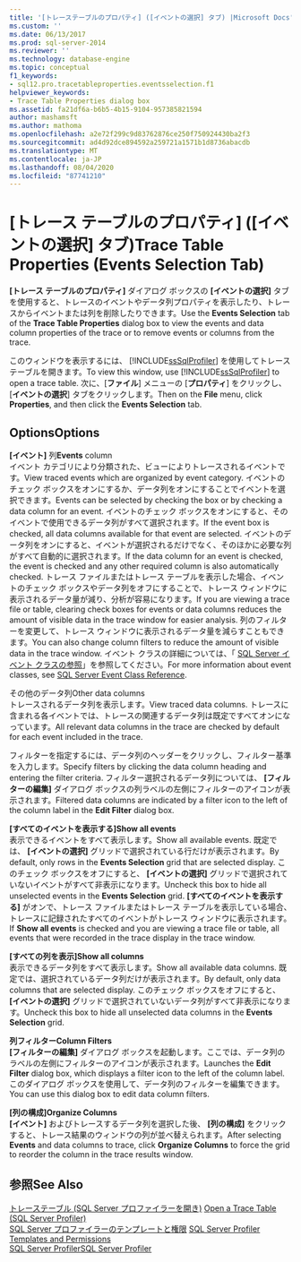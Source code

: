 ```yaml
---
title: '[トレーステーブルのプロパティ] ([イベントの選択] タブ) |Microsoft Docs'
ms.custom: ''
ms.date: 06/13/2017
ms.prod: sql-server-2014
ms.reviewer: ''
ms.technology: database-engine
ms.topic: conceptual
f1_keywords:
- sql12.pro.tracetableproperties.eventsselection.f1
helpviewer_keywords:
- Trace Table Properties dialog box
ms.assetid: fa21df6a-b6b5-4b15-9104-957385821594
author: mashamsft
ms.author: mathoma
ms.openlocfilehash: a2e72f299c9d83762876ce250f750924430ba2f3
ms.sourcegitcommit: ad4d92dce894592a259721a1571b1d8736abacdb
ms.translationtype: MT
ms.contentlocale: ja-JP
ms.lasthandoff: 08/04/2020
ms.locfileid: "87741210"
---
```

# <a name="trace-table-properties-events-selection-tab"></a><span data-ttu-id="5c9a8-102">[トレース テーブルのプロパティ] ([イベントの選択] タブ)</span><span class="sxs-lookup"><span data-stu-id="5c9a8-102">Trace Table Properties (Events Selection Tab)</span></span>
  <span data-ttu-id="5c9a8-103">**[トレース テーブルのプロパティ]** ダイアログ ボックスの **[イベントの選択]** タブを使用すると、トレースのイベントやデータ列プロパティを表示したり、トレースからイベントまたは列を削除したりできます。</span><span class="sxs-lookup"><span data-stu-id="5c9a8-103">Use the **Events Selection** tab of the **Trace Table Properties** dialog box to view the events and data column properties of the trace or to remove events or columns from the trace.</span></span>  
  
 <span data-ttu-id="5c9a8-104">このウィンドウを表示するには、 [!INCLUDE[ssSqlProfiler](../includes/sssqlprofiler-md.md)] を使用してトレース テーブルを開きます。</span><span class="sxs-lookup"><span data-stu-id="5c9a8-104">To view this window, use [!INCLUDE[ssSqlProfiler](../includes/sssqlprofiler-md.md)] to open a trace table.</span></span> <span data-ttu-id="5c9a8-105">次に、[**ファイル**] メニューの [**プロパティ**] をクリックし、[**イベントの選択**] タブをクリックします。</span><span class="sxs-lookup"><span data-stu-id="5c9a8-105">Then on the **File** menu, click **Properties**, and then click the **Events Selection** tab.</span></span>  
  
## <a name="options"></a><span data-ttu-id="5c9a8-106">Options</span><span class="sxs-lookup"><span data-stu-id="5c9a8-106">Options</span></span>  
 <span data-ttu-id="5c9a8-107">**[イベント]** 列</span><span class="sxs-lookup"><span data-stu-id="5c9a8-107">**Events** column</span></span>  
 <span data-ttu-id="5c9a8-108">イベント カテゴリにより分類された、ビューによりトレースされるイベントです。</span><span class="sxs-lookup"><span data-stu-id="5c9a8-108">View traced events which are organized by event category.</span></span> <span data-ttu-id="5c9a8-109">イベントのチェック ボックスをオンにするか、データ列をオンにすることでイベントを選択できます。</span><span class="sxs-lookup"><span data-stu-id="5c9a8-109">Events can be selected by checking the box or by checking a data column for an event.</span></span> <span data-ttu-id="5c9a8-110">イベントのチェック ボックスをオンにすると、そのイベントで使用できるデータ列がすべて選択されます。</span><span class="sxs-lookup"><span data-stu-id="5c9a8-110">If the event box is checked, all data columns available for that event are selected.</span></span> <span data-ttu-id="5c9a8-111">イベントのデータ列をオンにすると、イベントが選択されるだけでなく、そのほかに必要な列がすべて自動的に選択されます。</span><span class="sxs-lookup"><span data-stu-id="5c9a8-111">If the data column for an event is checked, the event is checked and any other required column is also automatically checked.</span></span> <span data-ttu-id="5c9a8-112">トレース ファイルまたはトレース テーブルを表示した場合、イベントのチェック ボックスやデータ列をオフにすることで、トレース ウィンドウに表示されるデータ量が減り、分析が容易になります。</span><span class="sxs-lookup"><span data-stu-id="5c9a8-112">If you are viewing a trace file or table, clearing check boxes for events or data columns reduces the amount of visible data in the trace window for easier analysis.</span></span> <span data-ttu-id="5c9a8-113">列のフィルターを変更して、トレース ウィンドウに表示されるデータ量を減らすこともできます。</span><span class="sxs-lookup"><span data-stu-id="5c9a8-113">You can also change column filters to reduce the amount of visible data in the trace window.</span></span> <span data-ttu-id="5c9a8-114">イベント クラスの詳細については、「 [SQL Server イベント クラスの参照](../relational-databases/event-classes/sql-server-event-class-reference.md)」を参照してください。</span><span class="sxs-lookup"><span data-stu-id="5c9a8-114">For more information about event classes, see [SQL Server Event Class Reference](../relational-databases/event-classes/sql-server-event-class-reference.md).</span></span>  
  
 <span data-ttu-id="5c9a8-115">その他のデータ列</span><span class="sxs-lookup"><span data-stu-id="5c9a8-115">Other data columns</span></span>  
 <span data-ttu-id="5c9a8-116">トレースされるデータ列を表示します。</span><span class="sxs-lookup"><span data-stu-id="5c9a8-116">View traced data columns.</span></span> <span data-ttu-id="5c9a8-117">トレースに含まれる各イベントでは、トレースの関連するデータ列は既定ですべてオンになっています。</span><span class="sxs-lookup"><span data-stu-id="5c9a8-117">All relevant data columns in the trace are checked by default for each event included in the trace.</span></span>  
  
 <span data-ttu-id="5c9a8-118">フィルターを指定するには、データ列のヘッダーをクリックし、フィルター基準を入力します。</span><span class="sxs-lookup"><span data-stu-id="5c9a8-118">Specify filters by clicking the data column heading and entering the filter criteria.</span></span> <span data-ttu-id="5c9a8-119">フィルター選択されるデータ列については、 **[フィルターの編集]** ダイアログ ボックスの列ラベルの左側にフィルターのアイコンが表示されます。</span><span class="sxs-lookup"><span data-stu-id="5c9a8-119">Filtered data columns are indicated by a filter icon to the left of the column label in the **Edit Filter** dialog box.</span></span>  
  
 <span data-ttu-id="5c9a8-120">**[すべてのイベントを表示する]**</span><span class="sxs-lookup"><span data-stu-id="5c9a8-120">**Show all events**</span></span>  
 <span data-ttu-id="5c9a8-121">表示できるイベントをすべて表示します。</span><span class="sxs-lookup"><span data-stu-id="5c9a8-121">Show all available events.</span></span> <span data-ttu-id="5c9a8-122">既定では、 **[イベントの選択]** グリッドで選択されている行だけが表示されます。</span><span class="sxs-lookup"><span data-stu-id="5c9a8-122">By default, only rows in the **Events Selection** grid that are selected display.</span></span> <span data-ttu-id="5c9a8-123">このチェック ボックスをオフにすると、 **[イベントの選択]** グリッドで選択されていないイベントがすべて非表示になります。</span><span class="sxs-lookup"><span data-stu-id="5c9a8-123">Uncheck this box to hide all unselected events in the **Events Selection** grid.</span></span> <span data-ttu-id="5c9a8-124">**[すべてのイベントを表示する]** がオンで、トレース ファイルまたはトレース テーブルを表示している場合、トレースに記録されたすべてのイベントがトレース ウィンドウに表示されます。</span><span class="sxs-lookup"><span data-stu-id="5c9a8-124">If **Show all events** is checked and you are viewing a trace file or table, all events that were recorded in the trace display in the trace window.</span></span>  
  
 <span data-ttu-id="5c9a8-125">**[すべての列を表示]**</span><span class="sxs-lookup"><span data-stu-id="5c9a8-125">**Show all columns**</span></span>  
 <span data-ttu-id="5c9a8-126">表示できるデータ列をすべて表示します。</span><span class="sxs-lookup"><span data-stu-id="5c9a8-126">Show all available data columns.</span></span> <span data-ttu-id="5c9a8-127">既定では、選択されているデータ列だけが表示されます。</span><span class="sxs-lookup"><span data-stu-id="5c9a8-127">By default, only data columns that are selected display.</span></span> <span data-ttu-id="5c9a8-128">このチェック ボックスをオフにすると、 **[イベントの選択]** グリッドで選択されていないデータ列がすべて非表示になります。</span><span class="sxs-lookup"><span data-stu-id="5c9a8-128">Uncheck this box to hide all unselected data columns in the **Events Selection** grid.</span></span>  
  
 <span data-ttu-id="5c9a8-129">**列フィルター**</span><span class="sxs-lookup"><span data-stu-id="5c9a8-129">**Column Filters**</span></span>  
 <span data-ttu-id="5c9a8-130">**[フィルターの編集]** ダイアログ ボックスを起動します。ここでは、データ列のラベルの左側にフィルターのアイコンが表示されます。</span><span class="sxs-lookup"><span data-stu-id="5c9a8-130">Launches the **Edit Filter** dialog box, which displays a filter icon to the left of the column label.</span></span> <span data-ttu-id="5c9a8-131">このダイアログ ボックスを使用して、データ列のフィルターを編集できます。</span><span class="sxs-lookup"><span data-stu-id="5c9a8-131">You can use this dialog box to edit data column filters.</span></span>  
  
 <span data-ttu-id="5c9a8-132">**[列の構成]**</span><span class="sxs-lookup"><span data-stu-id="5c9a8-132">**Organize Columns**</span></span>  
 <span data-ttu-id="5c9a8-133">**[イベント]** およびトレースするデータ列を選択した後、 **[列の構成]** をクリックすると、トレース結果のウィンドウの列が並べ替えられます。</span><span class="sxs-lookup"><span data-stu-id="5c9a8-133">After selecting **Events** and data columns to trace, click **Organize Columns** to force the grid to reorder the column in the trace results window.</span></span>  
  
## <a name="see-also"></a><span data-ttu-id="5c9a8-134">参照</span><span class="sxs-lookup"><span data-stu-id="5c9a8-134">See Also</span></span>  
 <span data-ttu-id="5c9a8-135">[トレーステーブル &#40;SQL Server プロファイラーを開き&#41;](../tools/sql-server-profiler/open-a-trace-table-sql-server-profiler.md) </span><span class="sxs-lookup"><span data-stu-id="5c9a8-135">[Open a Trace Table &#40;SQL Server Profiler&#41;](../tools/sql-server-profiler/open-a-trace-table-sql-server-profiler.md) </span></span>  
 <span data-ttu-id="5c9a8-136">[SQL Server プロファイラーのテンプレートと権限](../tools/sql-server-profiler/sql-server-profiler-templates-and-permissions.md) </span><span class="sxs-lookup"><span data-stu-id="5c9a8-136">[SQL Server Profiler Templates and Permissions](../tools/sql-server-profiler/sql-server-profiler-templates-and-permissions.md) </span></span>  
 [<span data-ttu-id="5c9a8-137">SQL Server Profiler</span><span class="sxs-lookup"><span data-stu-id="5c9a8-137">SQL Server Profiler</span></span>](../tools/sql-server-profiler/sql-server-profiler.md)  
  
  
